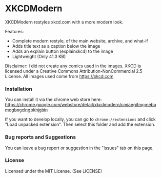 # XKCDModern
XKCDModern restyles xkcd.com with a more modern look.

Features:
- Complete modern restyle, of the main website, archive, and what-if
- Adds title text as a caption below the image
- Adds an explain button (explainxkcd) to the image
- Lightweight (Only 41.3 KB)

Disclaimer: I did not create any comics used in the images. XKCD is licensed under a Creative Commons Attribution-NonCommercial 2.5 License. All images used come from https://xkcd.com



### Installation
You can install it via the chrome web store here: https://chrome.google.com/webstore/detail/xkcdmodern/cmjaegifmgmebamogbngclngbkhjgbin

If you want to develop locally, you can go to `chrome://extensions` and click "Load unpacked extension". Then select this folder and add the extension.

### Bug reports and Suggestions
You can leave a bug report or suggestion in the "Issues" tab on this page. 

### License
Licensed under the MIT License. (See LICENSE)

